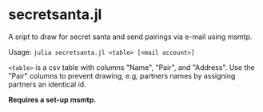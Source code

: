 # secretsanta.jl

A sript to draw for secret santa and send pairings via e-mail using msmtp.

Usage: `julia secretsanta.jl <table> [<mail account>]`

`<table>` is a csv table with columns "Name", "Pair", and "Address".
Use the "Pair" columns to prevent drawing, e.g, partners names by assigning
partners an identical id.

**Requires a set-up msmtp.**
